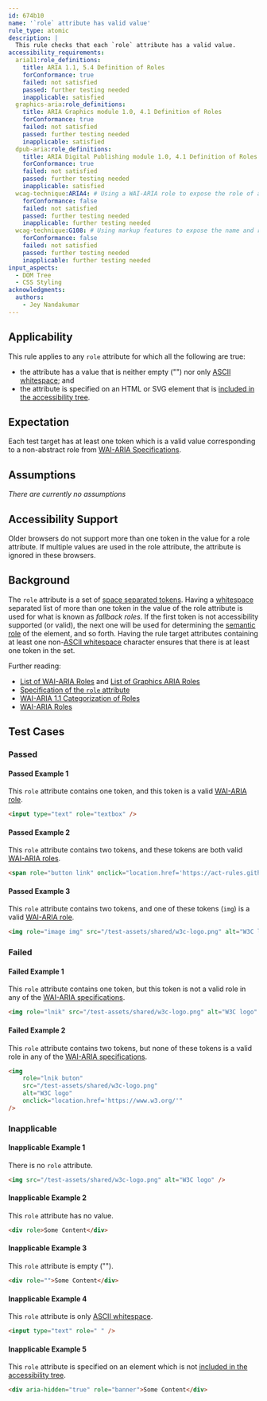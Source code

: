 ```yaml
---
id: 674b10
name: '`role` attribute has valid value'
rule_type: atomic
description: |
  This rule checks that each `role` attribute has a valid value.
accessibility_requirements:
  aria11:role_definitions:
    title: ARIA 1.1, 5.4 Definition of Roles
    forConformance: true
    failed: not satisfied
    passed: further testing needed
    inapplicable: satisfied
  graphics-aria:role_definitions:
    title: ARIA Graphics module 1.0, 4.1 Definition of Roles
    forConformance: true
    failed: not satisfied
    passed: further testing needed
    inapplicable: satisfied
  dpub-aria:role_definitions:
    title: ARIA Digital Publishing module 1.0, 4.1 Definition of Roles
    forConformance: true
    failed: not satisfied
    passed: further testing needed
    inapplicable: satisfied
  wcag-technique:ARIA4: # Using a WAI-ARIA role to expose the role of a user interface component
    forConformance: false
    failed: not satisfied
    passed: further testing needed
    inapplicable: further testing needed
  wcag-technique:G108: # Using markup features to expose the name and role, allow user-settable properties to be directly set, and provide notification of changes
    forConformance: false
    failed: not satisfied
    passed: further testing needed
    inapplicable: further testing needed
input_aspects:
  - DOM Tree
  - CSS Styling
acknowledgments:
  authors:
    - Jey Nandakumar
---
```


## Applicability

This rule applies to any `role` attribute for which all the following are true:

- the attribute has a value that is neither empty ("") nor only [ASCII whitespace][]; and
- the attribute is specified on an HTML or SVG element that is [included in the accessibility tree][].

## Expectation

Each test target has at least one token which is a valid value corresponding to a non-abstract role from [WAI-ARIA Specifications][].

## Assumptions

_There are currently no assumptions_

## Accessibility Support

Older browsers do not support more than one token in the value for a role attribute. If multiple values are used in the role attribute, the attribute is ignored in these browsers.

## Background

The `role` attribute is a set of [space separated tokens][]. Having a [whitespace](#whitespace) separated list of more than one token in the value of the role attribute is used for what is known as _fallback roles_. If the first token is not accessibility supported (or valid), the next one will be used for determining the [semantic role](#semantic-role) of the element, and so forth. Having the rule target attributes containing at least one non-[ASCII whitespace][] character ensures that there is at least one token in the set.

Further reading:

- [List of WAI-ARIA Roles][wai-aria role] and [List of Graphics ARIA Roles](https://www.w3.org/TR/graphics-aria-1.0/#role_definitions)
- [Specification of the `role` attribute][role attribute]
- [WAI-ARIA 1.1 Categorization of Roles](https://www.w3.org/TR/wai-aria-1.1/#roles_categorization)
- [WAI-ARIA Roles](https://www.w3.org/TR/wai-aria-1.1/#usage_intro)

## Test Cases

### Passed

#### Passed Example 1

This `role` attribute contains one token, and this token is a valid [WAI-ARIA role][].

```html
<input type="text" role="textbox" />
```

#### Passed Example 2

This `role` attribute contains two tokens, and these tokens are both valid [WAI-ARIA roles][wai-aria role].

```html
<span role="button link" onclick="location.href='https://act-rules.github.io/'">ACT rules</span>
```

#### Passed Example 3

This `role` attribute contains two tokens, and one of these tokens (`img`) is a valid [WAI-ARIA role][].

```html
<img role="image img" src="/test-assets/shared/w3c-logo.png" alt="W3C logo" />
```

### Failed

#### Failed Example 1

This `role` attribute contains one token, but this token is not a valid role in any of the [WAI-ARIA specifications][].

```html
<img role="lnik" src="/test-assets/shared/w3c-logo.png" alt="W3C logo" onclick="location.href='https://www.w3.org/'" />
```

#### Failed Example 2

This `role` attribute contains two tokens, but none of these tokens is a valid role in any of the [WAI-ARIA specifications][].

```html
<img
	role="lnik buton"
	src="/test-assets/shared/w3c-logo.png"
	alt="W3C logo"
	onclick="location.href='https://www.w3.org/'"
/>
```

### Inapplicable

#### Inapplicable Example 1

There is no `role` attribute.

```html
<img src="/test-assets/shared/w3c-logo.png" alt="W3C logo" />
```

#### Inapplicable Example 2

This `role` attribute has no value.

```html
<div role>Some Content</div>
```

#### Inapplicable Example 3

This `role` attribute is empty ("").

```html
<div role="">Some Content</div>
```

#### Inapplicable Example 4

This `role` attribute is only [ASCII whitespace][].

```html
<input type="text" role=" " />
```

#### Inapplicable Example 5

This `role` attribute is specified on an element which is not [included in the accessibility tree][].

```html
<div aria-hidden="true" role="banner">Some Content</div>
```

[ascii whitespace]: https://infra.spec.whatwg.org/#ascii-whitespace 'Definition of ASCII whitespace'
[included in the accessibility tree]: #included-in-the-accessibility-tree 'Definition of included in the accessibility tree'
[role attribute]: https://www.w3.org/TR/role-attribute/ 'Specification of the Role attribute'
[space separated tokens]: https://html.spec.whatwg.org/multipage/common-microsyntaxes.html#space-separated-tokens 'Definition of space separated tokens'
[wai-aria role]: https://www.w3.org/TR/wai-aria-1.1/#role_definitions 'List of WAI-ARIA roles'
[wai-aria specifications]: #wai-aria-specifications 'Definition of WAI-ARIA Specifications'
